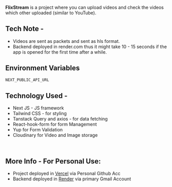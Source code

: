**FlixStream** is a project where you can upload videos and check the videos which other uploaded (similar to YouTube).

## Tech Note -
- Videos are sent as packets and sent as hls format.
- Backend deployed in render.com thus it might take 10 - 15 seconds if the app is opened for the first time after a while.

## Environment Variables
```bash
NEXT_PUBLIC_API_URL
```

## Technology Used -

- Next JS - JS framework
- Tailwind CSS - for styling
- Tanstack Query and axios - for data fetching
- React-hook-form for form Management
- Yup for Form Validation
- Cloudinary for Video and Image storage
<br />

## More Info - For Personal Use:
- Project deployed in [Vercel](https://vercel.com/dashboard) via Personal Github Acc
- Backend deployed in [Render](https://dashboard.render.com/) via primary Gmail Account
